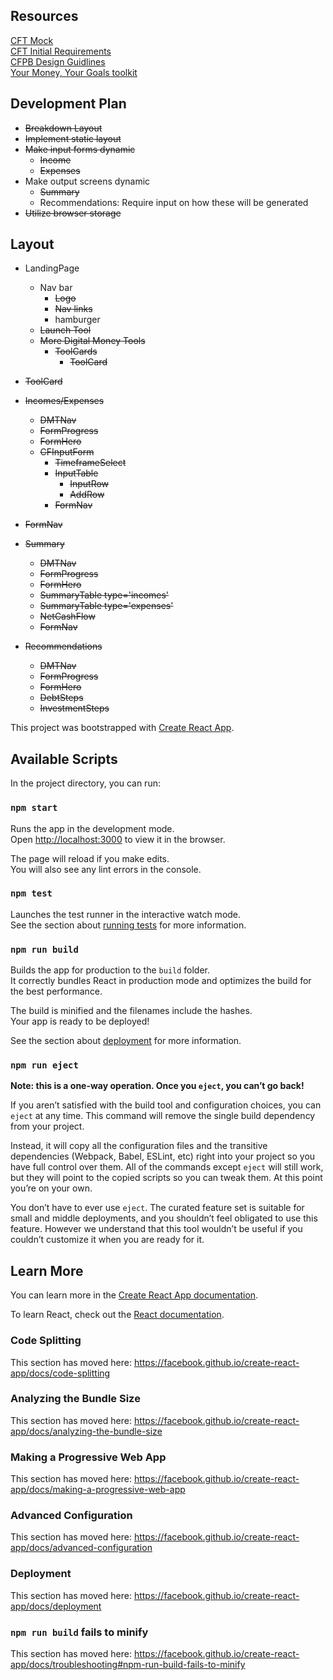 ## Resources

[CFT Mock](./CFT_Mock.pdf)  
[CFT Initial Requirements](./CFT_Requirements.txt)  
[CFPB Design Guidlines](https://cfpb.github.io/design-manual/)  
[Your Money, Your Goals toolkit](https://www.consumerfinance.gov/practitioner-resources/your-money-your-goals/toolkit/)

## Development Plan

- ~~Breakdown Layout~~
- ~~Implement static layout~~
- ~~Make input forms dynamic~~
  - ~~Income~~
  - ~~Expenses~~
- Make output screens dynamic
  - ~~Summary~~
  - Recommendations: Require input on how these will be generated
- ~~Utilize browser storage~~

## Layout

- LandingPage
  - Nav bar
    - ~~Logo~~
    - ~~Nav links~~
    - hamburger
  - ~~Launch Tool~~
  - ~~More Digital Money Tools~~
    - ~~ToolCards~~
      - ~~ToolCard~~
- ~~ToolCard~~

- ~~Incomes/Expenses~~
  - ~~DMTNav~~
  - ~~FormProgress~~
  - ~~FormHero~~
  - ~~CFInputForm~~
    - ~~TimeframeSelect~~
    - ~~InputTable~~
      - ~~InputRow~~
      - ~~AddRow~~
    - ~~FormNav~~
- ~~FormNav~~
- ~~Summary~~
  - ~~DMTNav~~
  - ~~FormProgress~~
  - ~~FormHero~~
  - ~~SummaryTable type='incomes'~~
  - ~~SummaryTable type='expenses'~~
  - ~~NetCashFlow~~
  - ~~FormNav~~
- ~~Recommendations~~
  - ~~DMTNav~~
  - ~~FormProgress~~
  - ~~FormHero~~
  - ~~DebtSteps~~
  - ~~InvestmentSteps~~

This project was bootstrapped with [Create React App](https://github.com/facebook/create-react-app).

## Available Scripts

In the project directory, you can run:

### `npm start`

Runs the app in the development mode.<br>
Open [http://localhost:3000](http://localhost:3000) to view it in the browser.

The page will reload if you make edits.<br>
You will also see any lint errors in the console.

### `npm test`

Launches the test runner in the interactive watch mode.<br>
See the section about [running tests](https://facebook.github.io/create-react-app/docs/running-tests) for more information.

### `npm run build`

Builds the app for production to the `build` folder.<br>
It correctly bundles React in production mode and optimizes the build for the best performance.

The build is minified and the filenames include the hashes.<br>
Your app is ready to be deployed!

See the section about [deployment](https://facebook.github.io/create-react-app/docs/deployment) for more information.

### `npm run eject`

**Note: this is a one-way operation. Once you `eject`, you can’t go back!**

If you aren’t satisfied with the build tool and configuration choices, you can `eject` at any time. This command will remove the single build dependency from your project.

Instead, it will copy all the configuration files and the transitive dependencies (Webpack, Babel, ESLint, etc) right into your project so you have full control over them. All of the commands except `eject` will still work, but they will point to the copied scripts so you can tweak them. At this point you’re on your own.

You don’t have to ever use `eject`. The curated feature set is suitable for small and middle deployments, and you shouldn’t feel obligated to use this feature. However we understand that this tool wouldn’t be useful if you couldn’t customize it when you are ready for it.

## Learn More

You can learn more in the [Create React App documentation](https://facebook.github.io/create-react-app/docs/getting-started).

To learn React, check out the [React documentation](https://reactjs.org/).

### Code Splitting

This section has moved here: https://facebook.github.io/create-react-app/docs/code-splitting

### Analyzing the Bundle Size

This section has moved here: https://facebook.github.io/create-react-app/docs/analyzing-the-bundle-size

### Making a Progressive Web App

This section has moved here: https://facebook.github.io/create-react-app/docs/making-a-progressive-web-app

### Advanced Configuration

This section has moved here: https://facebook.github.io/create-react-app/docs/advanced-configuration

### Deployment

This section has moved here: https://facebook.github.io/create-react-app/docs/deployment

### `npm run build` fails to minify

This section has moved here: https://facebook.github.io/create-react-app/docs/troubleshooting#npm-run-build-fails-to-minify
